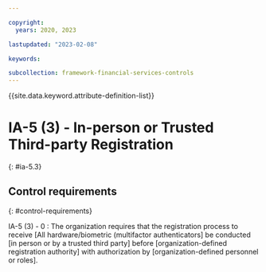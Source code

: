 ```yaml
---

copyright:
  years: 2020, 2023

lastupdated: "2023-02-08"

keywords:

subcollection: framework-financial-services-controls
---
```


{{site.data.keyword.attribute-definition-list}}

               
# IA-5 (3) - In-person or Trusted Third-party Registration
{: #ia-5.3}

## Control requirements
{: #control-requirements}

IA-5 (3) - 0
    : The organization requires that the registration process to receive [All hardware/biometric (multifactor authenticators] be conducted [in person or by a trusted third party] before [organization-defined registration authority] with authorization by [organization-defined personnel or roles].





